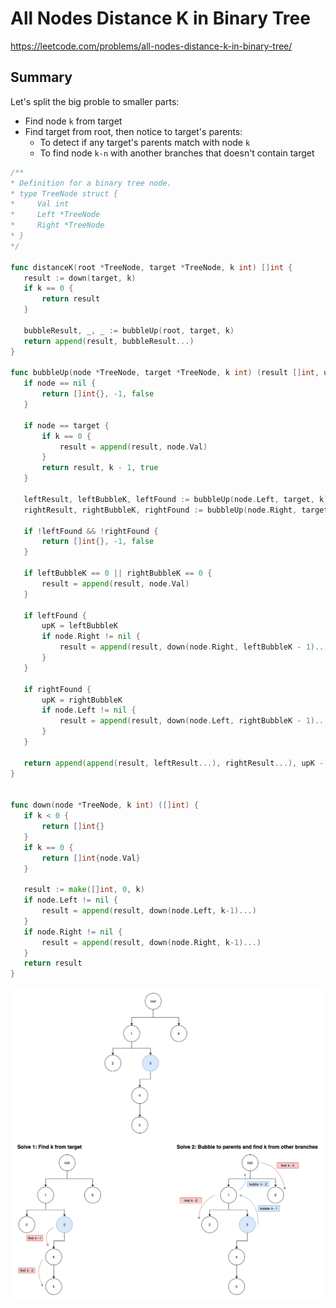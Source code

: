 # All Nodes Distance K in Binary Tree

https://leetcode.com/problems/all-nodes-distance-k-in-binary-tree/

## Summary

Let's split the big proble to smaller parts:
 - Find node `k` from target
 - Find target from root, then notice to target's parents:
 	- To detect if any target's parents match with node `k`
	- To find node `k-n` with another branches that doesn't contain target

 ```go
 /**
 * Definition for a binary tree node.
 * type TreeNode struct {
 *     Val int
 *     Left *TreeNode
 *     Right *TreeNode
 * }
 */

func distanceK(root *TreeNode, target *TreeNode, k int) []int {
    result := down(target, k)
    if k == 0 {
        return result
    }
    
    bubbleResult, _, _ := bubbleUp(root, target, k)
    return append(result, bubbleResult...)
}

func bubbleUp(node *TreeNode, target *TreeNode, k int) (result []int, upK int, found bool) {
    if node == nil {
        return []int{}, -1, false
    }
    
    if node == target {
        if k == 0 {
            result = append(result, node.Val)
        }
        return result, k - 1, true
    }
    
    leftResult, leftBubbleK, leftFound := bubbleUp(node.Left, target, k)
    rightResult, rightBubbleK, rightFound := bubbleUp(node.Right, target, k)
    
    if !leftFound && !rightFound {
        return []int{}, -1, false
    }
    
    if leftBubbleK == 0 || rightBubbleK == 0 {
        result = append(result, node.Val)
    }
    
    if leftFound {
        upK = leftBubbleK
        if node.Right != nil {
            result = append(result, down(node.Right, leftBubbleK - 1)...)
        }
    }
    
    if rightFound {
        upK = rightBubbleK
        if node.Left != nil {
            result = append(result, down(node.Left, rightBubbleK - 1)...)
        }
    }
    
    return append(append(result, leftResult...), rightResult...), upK - 1, leftFound || rightFound
}
    

func down(node *TreeNode, k int) ([]int) {
    if k < 0 {
        return []int{}
    }
    if k == 0 {
        return []int{node.Val}
    }
    
    result := make([]int, 0, k)
    if node.Left != nil {
        result = append(result, down(node.Left, k-1)...)
    }
    if node.Right != nil {
        result = append(result, down(node.Right, k-1)...)
    }
    return result
}
 ```

 ![enter image description here](https://raw.githubusercontent.com/ledongthuc/notes/master/leetcode/all-nodes-distance-k-in-binary-tree/all-nodes-distance-k-in-binary-tree.png)
